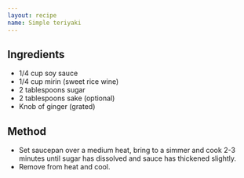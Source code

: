 ```yaml
---
layout: recipe
name: Simple teriyaki
---
```


## Ingredients

- 1/4 cup soy sauce
- 1/4 cup mirin (sweet rice wine)
- 2 tablespoons sugar
- 2 tablespoons sake (optional)
- Knob of ginger (grated)

## Method

- Set saucepan over a medium heat, bring to a simmer and cook 2-3 minutes until sugar has dissolved and sauce has thickened slightly.
- Remove from heat and cool.

